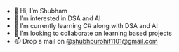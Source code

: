 - 👋 Hi, I’m Shubham
- 👀 I’m interested in DSA and AI
- 🌱 I’m currently learning C# along with DSA and AI
- 💞️ I’m looking to collaborate on learning based projects
- 📫 Drop a mail on @shubhpurohit1101@gmail.com

<!---
shubhpurohit/shubhpurohit is a ✨ special ✨ repository because its `README.md` (this file) appears on your GitHub profile.
You can click the Preview link to take a look at your changes.
--->
